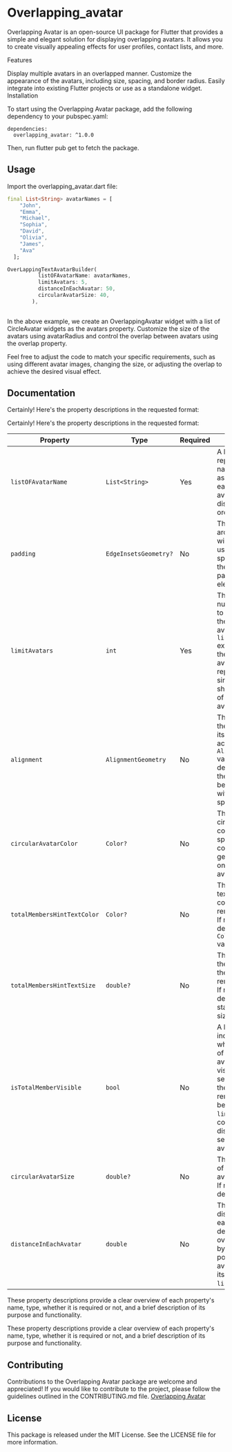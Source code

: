 # Overlapping_avatar
 

Overlapping Avatar is an open-source UI package for Flutter that provides a simple and elegant solution for displaying overlapping avatars. It allows you to create visually appealing effects for user profiles, contact lists, and more.

Features

Display multiple avatars in an overlapped manner. Customize the appearance of the avatars, including size, spacing, and border radius. Easily integrate into existing Flutter projects or use as a standalone widget. Installation

To start using the Overlapping Avatar package, add the following dependency to your pubspec.yaml:
```
dependencies:
  overlapping_avatar: ^1.0.0
```
Then, run flutter pub get to fetch the package.

## Usage

Import the overlapping_avatar.dart file:

```dart
final List<String> avatarNames = [
    "John",
    "Emma",
    "Michael",
    "Sophia",
    "David",
    "Olivia",
    "James",
    "Ava"
  ];

OverLappingTextAvatarBuilder(
          listOFAvatarName: avatarNames,
          limitAvatars: 5,
          distanceInEachAvatar: 50,
          circularAvatarSize: 40,
        ),
        
  ```
In the above example, we create an OverlappingAvatar widget with a list of CircleAvatar widgets as the avatars property. Customize the size of the avatars using avatarRadius and control the overlap between avatars using the overlap property.

Feel free to adjust the code to match your specific requirements, such as using different avatar images, changing the size, or adjusting the overlap to achieve the desired visual effect.

## Documentation

Certainly! Here's the property descriptions in the requested format:

Certainly! Here's the property descriptions in the requested format:

| Property                  | Type              | Required | Description                                                                                                                                                                                                                   |
|---------------------------|-------------------|----------|-------------------------------------------------------------------------------------------------------------------------------------------------------------------------------------------------------------------------------|
| `listOFAvatarName`        | `List<String>`    | Yes      | A list of strings representing the names or labels associated with each avatar. The avatars will be displayed in the order of this list.                                                                                   |
| `padding`                 | `EdgeInsetsGeometry?` | No       | The padding around the widget. It can be used to adjust the spacing between the widget and its parent or other elements.                                                                                                      |
| `limitAvatars`            | `int`             | Yes      | The maximum number of avatars to be displayed. If the number of avatars in `listOFAvatarName` exceeds this limit, the remaining avatars will be represented by a single avatar showing the count of the remaining avatars. |
| `alignment`               | `AlignmentGeometry` | No       | The alignment of the widget within its parent. It accepts an `AlignmentGeometry` value and determines how the widget should be positioned within its available space.                                                        |
| `circularAvatarColor`     | `Color?`          | No       | The color of the circular avatar containers. If not specified, random colors will be generated based on the number of avatars.                                                                                               |
| `totalMembersHintTextColor` | `Color?`          | No       | The color of the text indicating the count of remaining avatars. If not specified, it defaults to the `Colors.white` value.                                                                                                  |
| `totalMembersHintTextSize` | `double?`         | No       | The font size of the text indicating the count of remaining avatars. If not specified, it defaults to the standard font size.                                                                                                 |
| `isTotalMemberVisible`    | `bool`            | No       | A boolean value indicating whether the count of remaining avatars should be visible or not. If set to `true`, and if there are remaining avatars beyond the `limitAvatars`, the count will be displayed in a separate circular avatar container. |
| `circularAvatarSize`      | `double?`         | No       | The size (radius) of the circular avatar containers. If not specified, it defaults to 30.                                                                                                                                  |
| `distanceInEachAvatar`    | `double`          | No       | The horizontal distance between each avatar. It determines the overlapping effect by adjusting the position of each avatar based on its index in the `listOFAvatarName`.                                                    |

These property descriptions provide a clear overview of each property's name, type, whether it is required or not, and a brief description of its purpose and functionality.


These property descriptions provide a clear overview of each property's name, type, whether it is required or not, and a brief description of its purpose and functionality.

## Contributing

Contributions to the Overlapping Avatar package are welcome and appreciated! If you would like to contribute to the project, please follow the guidelines outlined in the CONTRIBUTING.md file. [Overlapping Avatar](https://github.com/mashood100/Overlapping_avatar)

## License

This package is released under the MIT License. See the LICENSE file for more information.
